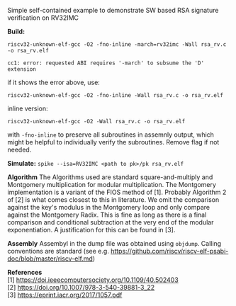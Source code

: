 Simple self-contained example to demonstrate SW based RSA signature verification on RV32IMC

**Build:**

`riscv32-unknown-elf-gcc -O2 -fno-inline -march=rv32imc -Wall rsa_rv.c -o rsa_rv.elf`

`cc1: error: requested ABI requires '-march' to subsume the 'D' extension`

if it shows the error above, use: 

`riscv32-unknown-elf-gcc -O2 -fno-inline -Wall rsa_rv.c -o rsa_rv.elf`

inline version:

`riscv32-unknown-elf-gcc -O2 -Wall rsa_rv.c -o rsa_rv.elf`

with `-fno-inline` to preserve all subroutines in assemnly output, which
might be helpful to individually verify the subroutines. Remove flag if
not needed.

**Simulate:**
`spike --isa=RV32IMC <path to pk>/pk rsa_rv.elf`

**Algorithm**
The Algorithms used are standard square-and-multiply and Montgomery
multiplication for modular multiplication.
The Montgomery implementation is a variant of the FIOS method of [1]. Probably
Algorithm 2 of [2] is what comes closest to this in literature.
We omit the comparison against the key's modulus in the Montgomery loop and
only compare against the Montgomery Radix. This is fine as long as there is
a final comparison and conditional subtraction at the very end of the modular
exponentiation. A justification for this can be found in [3].

**Assembly**
Assembyl in the dump file was obtained using `objdump`. Calling conventions
are standard (see e.g. https://github.com/riscv/riscv-elf-psabi-doc/blob/master/riscv-elf.md)

**References**  
[1] https://doi.ieeecomputersociety.org/10.1109/40.502403  
[2] https://doi.org/10.1007/978-3-540-39881-3_22  
[3] https://eprint.iacr.org/2017/1057.pdf  
